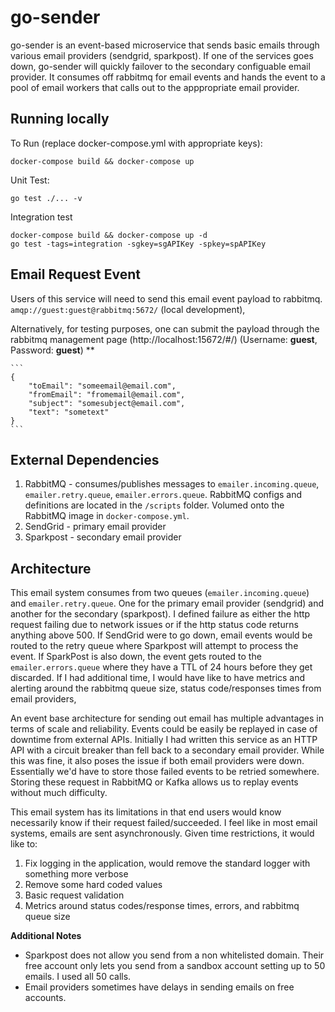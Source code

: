 
# go-sender
go-sender is an event-based microservice that sends basic emails through various email providers (sendgrid, sparkpost). If one of the services goes down, go-sender will quickly failover to the secondary configuable email provider. It consumes off rabbitmq for email events and hands the event to a pool of email workers that calls out to the apppropriate email provider.

## Running locally
To Run (replace docker-compose.yml with appropriate keys):
  ```
  docker-compose build && docker-compose up
  ```
Unit Test:

    go test ./... -v

Integration test

    docker-compose build && docker-compose up -d
    go test -tags=integration -sgkey=sgAPIKey -spkey=spAPIKey

## Email Request Event
Users of this service will need to send this email event payload to rabbitmq. `amqp://guest:guest@rabbitmq:5672/` (local development),

Alternatively, for testing purposes, one can submit the payload through the rabbitmq management page (http://localhost:15672/#/) (Username: **guest**, Password: **guest**) **

	```
	{
        "toEmail": "someemail@email.com",
        "fromEmail": "fromemail@email.com",
        "subject": "somesubject@email.com",
        "text": "sometext"
	}
	```

## External Dependencies
1. RabbitMQ - consumes/publishes messages to `emailer.incoming.queue`, `emailer.retry.queue`, `emailer.errors.queue`. RabbitMQ configs and definitions are located in the `/scripts` folder. Volumed onto the RabbitMQ image in `docker-compose.yml`.
2. SendGrid - primary email provider
3. Sparkpost - secondary email provider

## Architecture
This email system consumes from two queues (`emailer.incoming.queue`) and `emailer.retry.queue`. One for the primary email provider (sendgrid) and another for the secondary (sparkpost). I defined failure as either the http request failing due to network issues or if the http status code returns anything above 500. If SendGrid were to go down, email events would be routed to the retry queue where Sparkpost will attempt to process the event. If SparkPost is also down, the event gets routed to the `emailer.errors.queue` where they have a TTL of 24 hours before they get discarded. If I had additional time, I would have like to have metrics and alerting around the rabbitmq queue size, status code/responses times from email providers,

An event base architecture for sending out email has multiple advantages in terms of scale and reliability. Events could be easily be replayed in case of downtime from external APIs. Initially I had written this service as an HTTP API with a circuit breaker than fell back to a secondary email provider. While this was fine, it also poses the issue if both email providers were down. Essentially we'd have to store those failed events to be retried somewhere. Storing these request in RabbitMQ or Kafka allows us to replay events without much difficulty.

This email system has its limitations in that end users would know necessarily know if their request failed/succeeded. I feel like in most email systems, emails are sent asynchronously. Given time restrictions, it would like to:

1. Fix logging in the application, would remove the standard logger with something more verbose
2. Remove some hard coded values
3. Basic request validation
4. Metrics around status codes/response times, errors, and rabbitmq queue size

**Additional Notes**
- Sparkpost does not allow you send from a non whitelisted domain. Their free account only lets you send from a sandbox account setting up to 50 emails. I used all 50 calls.
- Email providers sometimes have delays in sending emails on free accounts.
